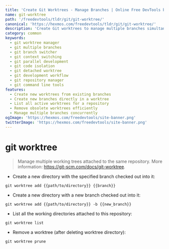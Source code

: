 ```yaml
---
title: 'Create Git Worktrees - Manage Branches | Online Free DevTools by Hexmos'
name: git-worktree
path: '/freedevtools/tldr/git/git-worktree/'
canonical: 'https://hexmos.com/freedevtools/tldr/git/git-worktree/'
description: 'Create Git worktrees to manage multiple branches simultaneously. Easily switch between different versions without committing. Free online tool, no registration required.'
category: common
keywords:
  - git worktree manager
  - git multiple branches
  - git branch switcher
  - git context switching
  - git parallel development
  - git code isolation
  - git detached worktree
  - git development workflow
  - git repository manager
  - git command line tools
features:
  - Create new worktrees from existing branches
  - Create new branches directly in a worktree
  - List all active worktrees for a repository
  - Remove obsolete worktrees efficiently
  - Manage multiple branches concurrently
ogImage: 'https://hexmos.com/freedevtools/site-banner.png'
twitterImage: 'https://hexmos.com/freedevtools/site-banner.png'
---
```


# git worktree

> Manage multiple working trees attached to the same repository.
> More information: <https://git-scm.com/docs/git-worktree>.

- Create a new directory with the specified branch checked out into it:

`git worktree add {{path/to/directory}} {{branch}}`

- Create a new directory with a new branch checked out into it:

`git worktree add {{path/to/directory}} -b {{new_branch}}`

- List all the working directories attached to this repository:

`git worktree list`

- Remove a worktree (after deleting worktree directory):

`git worktree prune`
